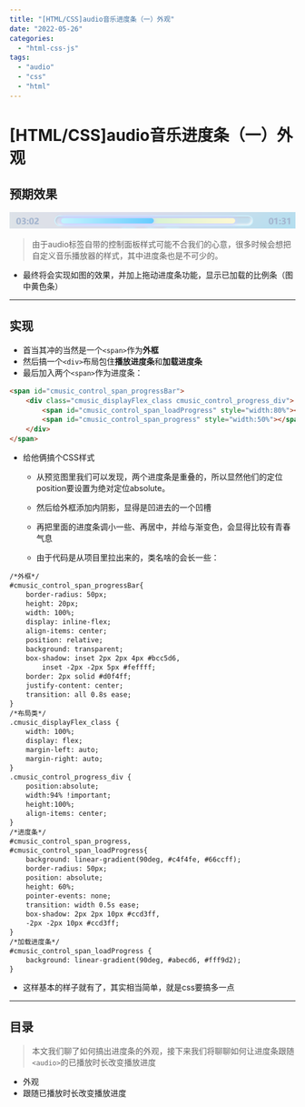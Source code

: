 ```yaml
---
title: "[HTML/CSS]audio音乐进度条（一）外观"
date: "2022-05-26"
categories: 
  - "html-css-js"
tags: 
  - "audio"
  - "css"
  - "html"
---
```

# [HTML/CSS]audio音乐进度条（一）外观

## 预期效果

![](images/image-40.png)

> 由于audio标签自带的控制面板样式可能不合我们的心意，很多时候会想把自定义音乐播放器的样式，其中进度条也是不可少的。

- 最终将会实现如图的效果，并加上拖动进度条功能，显示已加载的比例条（图中黄色条）

* * *

## 实现

- 首当其冲的当然是一个`<span>`作为**外框**
- 然后搞一个`<div>`布局包住**播放进度条**和**加载进度条**
- 最后加入两个`<span>`作为进度条：

```html
<span id="cmusic_control_span_progressBar">
    <div class="cmusic_displayFlex_class cmusic_control_progress_div">
        <span id="cmusic_control_span_loadProgress" style="width:80%"></span>
        <span id="cmusic_control_span_progress" style="width:50%"></span>
    </div>
</span>
```

- 给他俩搞个CSS样式
    
    - 从预览图里我们可以发现，两个进度条是重叠的，所以显然他们的定位position要设置为绝对定位absolute。
    - 然后给外框添加内阴影，显得是凹进去的一个凹槽
    - 再把里面的进度条调小一些、再居中，并给与渐变色，会显得比较有青春气息
    
    - 由于代码是从项目里拉出来的，类名啥的会长一些：

```
/*外框*/
#cmusic_control_span_progressBar{
    border-radius: 50px;
    height: 20px;
    width: 100%;
    display: inline-flex;
    align-items: center;
    position: relative;
    background: transparent;
    box-shadow: inset 2px 2px 4px #bcc5d6,
        inset -2px -2px 5px #feffff;
    border: 2px solid #d0f4ff;
    justify-content: center;
    transition: all 0.8s ease;
}
/*布局类*/
.cmusic_displayFlex_class {
    width: 100%;
    display: flex;
    margin-left: auto;
    margin-right: auto;
}
.cmusic_control_progress_div {
    position:absolute;
    width:94% !important;
    height:100%;
    align-items: center;
}
/*进度条*/
#cmusic_control_span_progress,
#cmusic_control_span_loadProgress{
    background: linear-gradient(90deg, #c4f4fe, #66ccff);
    border-radius: 50px;
    position: absolute;
    height: 60%;
    pointer-events: none;
    transition: width 0.5s ease;
    box-shadow: 2px 2px 10px #ccd3ff,
    -2px -2px 10px #ccd3ff;
}
/*加载进度条*/
#cmusic_control_span_loadProgress {
    background: linear-gradient(90deg, #abecd6, #fff9d2);
}
```

- 这样基本的样子就有了，其实相当简单，就是css要搞多一点

* * *

## 目录

> 本文我们聊了如何搞出进度条的外观，接下来我们将聊聊如何让进度条跟随`<audio>`的已播放时长改变播放进度

- 外观
- 跟随已播放时长改变播放进度
